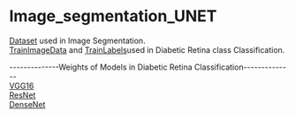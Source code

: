 # Image_segmentation_UNET
[Dataset](https://www.kaggle.com/datasets/aaryapatel98/indian-diabetic-retinopathy-image-dataset/download?datasetVersionNumber=1) used in Image Segmentation.<br>
[TrainImageData](https://drive.google.com/file/d/18qrIAFwxaTW4m8Lz-oFjJ3d31P6zUvrk/view?usp=sharing) and [TrainLabels](https://drive.google.com/file/d/1fRDfGBpJ3iRQoOvLwp-vMgwcvRl7whcE/view?usp=sharing)used in Diabetic Retina class Classification.
 
--------------Weights of Models in Diabetic Retina Classification--------------<br>
[VGG16](https://drive.google.com/file/d/1qBhT9NSyU5x5M0x8_YH9-vbcdreadN4Z/view?usp=sharing)<br>
[ResNet](https://drive.google.com/file/d/1-ai28RykvCfk3_df6g-SJnSAs224goEZ/view?usp=sharing)<br>
[DenseNet](https://drive.google.com/file/d/1-gUe4fFRqSg5bvNxtf-Xo_f46WooVruz/view?usp=sharing)<br>

